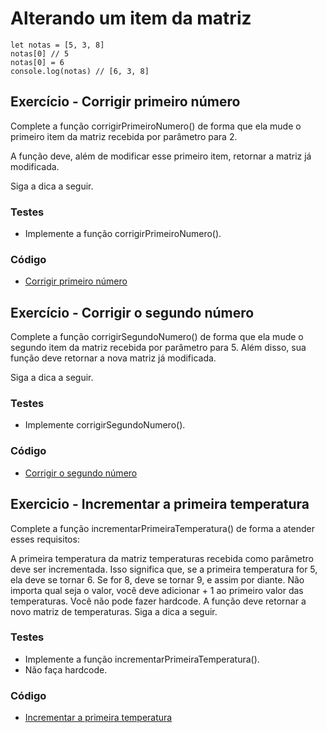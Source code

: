 # Alterando um item da matriz

```
let notas = [5, 3, 8]
notas[0] // 5
notas[0] = 6
console.log(notas) // [6, 3, 8]
```

## Exercício - Corrigir primeiro número

Complete a função corrigirPrimeiroNumero() de forma que ela mude o primeiro item da matriz recebida por parâmetro para 2.

A função deve, além de modificar esse primeiro item, retornar a matriz já modificada.

Siga a dica a seguir.

### Testes
- Implemente a função corrigirPrimeiroNumero().

### Código

- [Corrigir primeiro número](./corrigirPrimeiroNumero.js)

## Exercício - Corrigir o segundo número

Complete a função corrigirSegundoNumero() de forma que ela mude o segundo item da matriz recebida por parâmetro para 5. Além disso, sua função deve retornar a nova matriz já modificada.

Siga a dica a seguir.

### Testes
- Implemente corrigirSegundoNumero().

### Código

- [Corrigir o segundo número](./corrigirSegundoNumero.js)

## Exercicio - Incrementar a primeira temperatura

Complete a função incrementarPrimeiraTemperatura() de forma a atender esses requisitos:

A primeira temperatura da matriz temperaturas recebida como parâmetro deve ser incrementada.
Isso significa que, se a primeira temperatura for 5, ela deve se tornar 6. Se for 8, deve se tornar 9, e assim por diante.
Não importa qual seja o valor, você deve adicionar + 1 ao primeiro valor das temperaturas.
Você não pode fazer hardcode.
A função deve retornar a novo matriz de temperaturas.
Siga a dica a seguir.

### Testes
- Implemente a função incrementarPrimeiraTemperatura().
- Não faça hardcode.

### Código

- [Incrementar a primeira temperatura](./incrementarPrimeiroNumero.js)